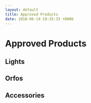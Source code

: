 ```yaml
---
layout: default
title: Approved Products
date: 2018-06-14 19:35:33 +0000
---
```

# Approved Products

## Lights

## Orfos

## Accessories